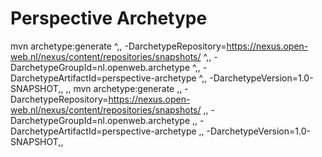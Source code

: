 Perspective Archetype
==========================

mvn archetype:generate ^,,
-DarchetypeRepository=https://nexus.open-web.nl/nexus/content/repositories/snapshots/ ^,,
-DarchetypeGroupId=nl.openweb.archetype ^,,
-DarchetypeArtifactId=perspective-archetype ^,,
-DarchetypeVersion=1.0-SNAPSHOT,,
,,
mvn archetype:generate \,,
-DarchetypeRepository=https://nexus.open-web.nl/nexus/content/repositories/snapshots/ \,,
-DarchetypeGroupId=nl.openweb.archetype \,,
-DarchetypeArtifactId=perspective-archetype \,,
-DarchetypeVersion=1.0-SNAPSHOT,,